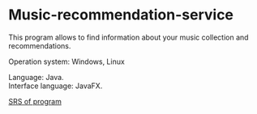 # Music-recommendation-service

This program allows to find information about your music collection and recommendations.

Operation system: Windows, Linux  

Language: Java.  
Interface language: JavaFX.

[SRS of program](https://github.com/DanutaGagua/Personal-film-collection-manager/blob/master/Requirements/SRS.md) 
